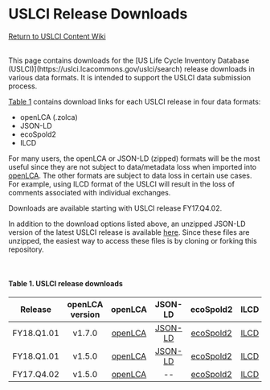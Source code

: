 USLCI Release Downloads
==================
[Return to USLCI Content Wiki](https://github.com/uslci-admin/uslci-content/wiki)

<br>
This page contains downloads for the [US Life Cycle Inventory Database (USLCI)](https://uslci.lcacommons.gov/uslci/search) release downloads in various data formats. It is intended to support the USLCI data submission process.
<br>

[Table 1](release-downloads.md#table-1-uslci-release-downloads) contains download links for each USLCI release in four data formats: 
* openLCA (.zolca)
* JSON-LD
* ecoSpold2
* ILCD

For many users, the openLCA or JSON-LD (zipped) formats will be the most useful since they are not subject to data/metadata loss when imported into [openLCA].  The other formats are subject to data loss in certain use cases. For example, using ILCD format of the USLCI will result in the loss of comments associated with individual exchanges.

Downloads are available starting with USLCI release FY17.Q4.02.

In addition to the download options listed above, an unzipped JSON-LD version of the latest USLCI release is available [here](https://github.com/uslci-admin/private-uslci-content/tree/dev/downloads/uslci_olca1_5_0_json_ld).  Since these files are unzipped, the easiest way to access these files is by cloning or forking this repository.

<br>

#### Table 1. USLCI release downloads   

| Release | openLCA version | openLCA | JSON-LD | ecoSpold2 | ILCD |   
|:---:|:---:|:---:|:---:|:---:|:--:|     
| FY18.Q1.01 | v1.7.0 | [openLCA](https://github.com/uslci-admin/private-uslci-content/blob/dev/downloads/uslci_fy18_q1_01_olca1_7_0.zolca) |  [JSON-LD](https://github.com/uslci-admin/private-uslci-content/blob/dev/downloads/uslci_fy18_q1_01_olca1_7_0_json_ld.zip) | [ecoSpold2](https://github.com/uslci-admin/private-uslci-content/blob/dev/downloads/uslci_fy18_q1_01_olca1_7_0_ecospold2.zip) | [ILCD](https://github.com/uslci-admin/private-uslci-content/blob/dev/downloads/uslci_fy18_q1_01_olca1_7_0_ilcd.zip) |  
| FY18.Q1.01 | v1.5.0 | [openLCA](https://github.com/uslci-admin/private-uslci-content/blob/dev/downloads/uslci_fy18_q1_01_olca1_5_0.zolca) |  [JSON-LD](https://github.com/uslci-admin/private-uslci-content/blob/dev/downloads/uslci_fy18_q1_01_olca1_5_0_json_ld.zip) | [ecoSpold2](https://github.com/uslci-admin/private-uslci-content/blob/dev/downloads/uslci_fy18_q1_01_olca1_5_ecospold2.zip) | [ILCD](https://github.com/uslci-admin/private-uslci-content/blob/dev/downloads/uslci_fy18_q1_01_olca1_5_0_ilcd.zip) |   
| FY17.Q4.02 | v1.5.0 | [openLCA](../../downloads/uslci_fy17_q4_02_olca1_5_0.zolca) | -- | [ecoSpold2](../../downloads/uslci_fy17_q4_02_olca1_5_0_ecospold2.zip) | [ILCD](../../downloads/uslci_fy17_q4_02_olca1_5_0_ilcd.zip) |     

[openlca]: http://www.openlca.org/download/
